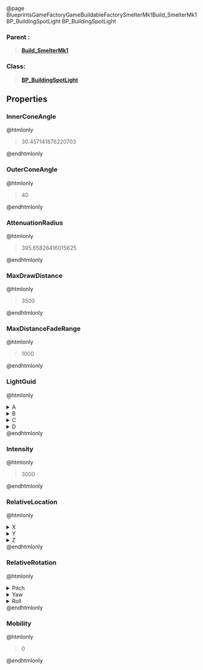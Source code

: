 @page BlueprintsGameFactoryGameBuildableFactorySmelterMk1Build_SmelterMk1BP_BuildingSpotLight BP_BuildingSpotLight
### Parent :
<b><a href="_blueprints_game_factory_game_buildable_factory_smelter_mk1_build__smelter_mk1.html"><blockquote>Build_SmelterMk1</blockquote></a></b>
### Class:
<b><a href="_blueprints_game_factory_game_buildable-shared_shared_parts_b_p__building_spot_light.html"><blockquote>BP_BuildingSpotLight</blockquote></a></b>
## Properties
### InnerConeAngle
@htmlonly
<blockquote>30.457141876220703</blockquote>
@endhtmlonly

### OuterConeAngle
@htmlonly
<blockquote>40</blockquote>
@endhtmlonly

### AttenuationRadius
@htmlonly
<blockquote>395.65826416015625</blockquote>
@endhtmlonly

### MaxDrawDistance
@htmlonly
<blockquote>3500</blockquote>
@endhtmlonly

### MaxDistanceFadeRange
@htmlonly
<blockquote>1000</blockquote>
@endhtmlonly

### LightGuid
@htmlonly
<details>
 <summary>A</summary>
<blockquote>-1284881592</blockquote>
</details>
<details>
 <summary>B</summary>
<blockquote>1230190180</blockquote>
</details>
<details>
 <summary>C</summary>
<blockquote>1145798298</blockquote>
</details>
<details>
 <summary>D</summary>
<blockquote>2133836072</blockquote>
</details>
@endhtmlonly

### Intensity
@htmlonly
<blockquote>3000</blockquote>
@endhtmlonly

### RelativeLocation
@htmlonly
<details>
 <summary>X</summary>
<blockquote>0.0008381209336221218</blockquote>
</details>
<details>
 <summary>Y</summary>
<blockquote>-443.046142578125</blockquote>
</details>
<details>
 <summary>Z</summary>
<blockquote>408.9039611816406</blockquote>
</details>
@endhtmlonly

### RelativeRotation
@htmlonly
<details>
 <summary>Pitch</summary>
<blockquote>-54.88195037841797</blockquote>
</details>
<details>
 <summary>Yaw</summary>
<blockquote>-89.99950408935547</blockquote>
</details>
<details>
 <summary>Roll</summary>
<blockquote>3.8397458411054686e-05</blockquote>
</details>
@endhtmlonly

### Mobility
@htmlonly
<blockquote>0</blockquote>
@endhtmlonly

